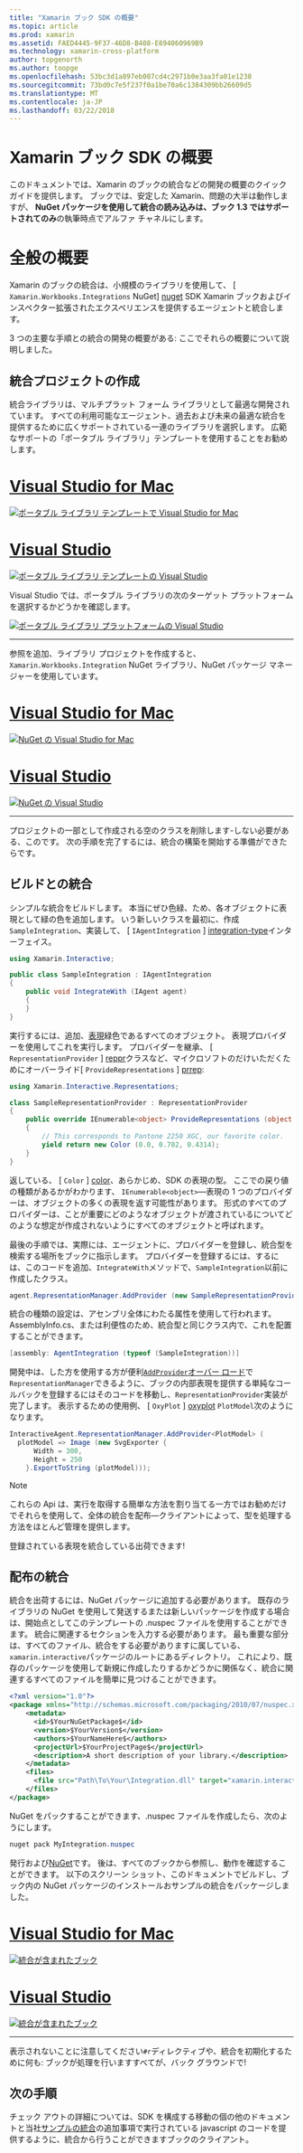 ```yaml
---
title: "Xamarin ブック SDK の概要"
ms.topic: article
ms.prod: xamarin
ms.assetid: FAED4445-9F37-46D8-B408-E694060969B9
ms.technology: xamarin-cross-platform
author: topgenorth
ms.author: toopge
ms.openlocfilehash: 53bc3d1a897eb007cd4c2971b0e3aa3fa01e1238
ms.sourcegitcommit: 73bd0c7e5f237f0a1be70a6c1384309bb26609d5
ms.translationtype: MT
ms.contentlocale: ja-JP
ms.lasthandoff: 03/22/2018
---
```

# <a name="getting-started-with-the-xamarin-workbooks-sdk"></a>Xamarin ブック SDK の概要

このドキュメントでは、Xamarin のブックの統合などの開発の概要のクイック ガイドを提供します。 ブックでは、安定した Xamarin、問題の大半は動作しますが、 **NuGet パッケージを使用して統合の読み込みは、ブック 1.3 ではサポートされてのみ**の執筆時点でアルファ チャネルにします。

# <a name="general-overview"></a>全般の概要

Xamarin のブックの統合は、小規模のライブラリを使用して、 [ `Xamarin.Workbooks.Integrations` NuGet] [ nuget] SDK Xamarin ブックおよびインスペクター拡張されたエクスペリエンスを提供するエージェントと統合します。

3 つの主要な手順との統合の開発の概要がある: ここでそれらの概要について説明しました。

## <a name="creating-the-integration-project"></a>統合プロジェクトの作成

統合ライブラリは、マルチプラット フォーム ライブラリとして最適な開発されています。 すべての利用可能なエージェント、過去および未来の最適な統合を提供するために広くサポートされている一連のライブラリを選択します。 広範なサポートの「ポータブル ライブラリ」テンプレートを使用することをお勧めします。

# <a name="visual-studio-for-mactabvsmac"></a>[Visual Studio for Mac](#tab/vsmac)

[![ポータブル ライブラリ テンプレートで Visual Studio for Mac](images/xamarin-studio-pcl.png)](images/xamarin-studio-pcl.png#lightbox)

# <a name="visual-studiotabvswin"></a>[Visual Studio](#tab/vswin)

[![ポータブル ライブラリ テンプレートの Visual Studio](images/visual-studio-pcl.png)](images/visual-studio-pcl.png#lightbox)

Visual Studio では、ポータブル ライブラリの次のターゲット プラットフォームを選択するかどうかを確認します。

[![ポータブル ライブラリ プラットフォームの Visual Studio](images/visual-studio-pcl-platforms.png)](images/visual-studio-pcl-platforms.png#lightbox)

-----

参照を追加、ライブラリ プロジェクトを作成すると、 `Xamarin.Workbooks.Integration` NuGet ライブラリ、NuGet パッケージ マネージャーを使用しています。

# <a name="visual-studio-for-mactabvsmac"></a>[Visual Studio for Mac](#tab/vsmac)

[![NuGet の Visual Studio for Mac](images/xamarin-studio-nuget.png)](images/xamarin-studio-nuget.png#lightbox)

# <a name="visual-studiotabvswin"></a>[Visual Studio](#tab/vswin)

[![NuGet の Visual Studio](images/visual-studio-nuget.png)](images/visual-studio-nuget.png#lightbox)

-----

プロジェクトの一部として作成される空のクラスを削除します-しない必要がある、このです。 次の手順を完了するには、統合の構築を開始する準備ができたらです。

## <a name="building-an-integration"></a>ビルドとの統合

シンプルな統合をビルドします。 本当にぜひ色緑、ため、各オブジェクトに表現として緑の色を追加します。 いう新しいクラスを最初に、作成`SampleIntegration`、実装して、 [ `IAgentIntegration` ] [ integration-type]インターフェイス。

```csharp
using Xamarin.Interactive;

public class SampleIntegration : IAgentIntegration
{
    public void IntegrateWith (IAgent agent)
    {
    }
}
```

実行するには、追加、[表現](~/tools/workbooks/sdk/representations.md)緑色であるすべてのオブジェクト。 表現プロバイダーを使用してこれを実行します。 プロバイダーを継承、 [ `RepresentationProvider` ] [ reppr]クラスなど、マイクロソフトのだけいただくためにオーバーライド[ `ProvideRepresentations` ] [ prrep]:

```csharp
using Xamarin.Interactive.Representations;

class SampleRepresentationProvider : RepresentationProvider
{
    public override IEnumerable<object> ProvideRepresentations (object obj)
    {
        // This corresponds to Pantone 2250 XGC, our favorite color.
        yield return new Color (0.0, 0.702, 0.4314);
    }
}
```

返している、 [ `Color` ] [ color]、あらかじめ、SDK の表現の型。
ここでの戻り値の種類があるかがわかります、 `IEnumerable<object>`&mdash;表現の 1 つのプロバイダーは、オブジェクトの多くの表現を返す可能性があります。 形式のすべてのプロバイダーは、ことが重要にどのようなオブジェクトが渡されているについてどのような想定が作成されないようにすべてのオブジェクトと呼ばれます。

最後の手順では、実際には、エージェントに、プロバイダーを登録し、統合型を検索する場所をブックに指示します。 プロバイダーを登録するには、するには、このコードを追加、`IntegrateWith`メソッドで、`SampleIntegration`以前に作成したクラス。

```csharp
agent.RepresentationManager.AddProvider (new SampleRepresentationProvider ());
```

統合の種類の設定は、アセンブリ全体にわたる属性を使用して行われます。 AssemblyInfo.cs、または利便性のため、統合型と同じクラス内で、これを配置することができます。

```csharp
[assembly: AgentIntegration (typeof (SampleIntegration))]
````

開発中は、した方を使用する方が便利[`AddProvider`オーバー ロード][ addprovider]で`RepresentationManager`できるように、ブックの内部表現を提供する単純なコールバックを登録するにはそのコードを移動し、`RepresentationProvider`実装が完了します。 表示するための使用例、 [ `OxyPlot` ] [ oxyplot] `PlotModel`次のようになります。

```csharp
InteractiveAgent.RepresentationManager.AddProvider<PlotModel> (
  plotModel => Image (new SvgExporter {
      Width = 300,
      Height = 250
    }.ExportToString (plotModel)));
```

> [!NOTE]
> これらの Api は、実行を取得する簡単な方法を割り当てる一方ではお勧めだけでそれらを使用して、全体の統合を配布&mdash;クライアントによって、型を処理する方法をほとんど管理を提供します。

登録されている表現を統合している出荷できます!

## <a name="shipping-your-integration"></a>配布の統合

統合を出荷するには、NuGet パッケージに追加する必要があります。
既存のライブラリの NuGet を使用して発送するまたは新しいパッケージを作成する場合は、開始点としてこのテンプレートの .nuspec ファイルを使用することができます。
統合に関連するセクションを入力する必要があります。 最も重要な部分は、すべてのファイル、統合をする必要がありますに属している、`xamarin.interactive`パッケージのルートにあるディレクトリ。 これにより、既存のパッケージを使用して新規に作成したりするかどうかに関係なく、統合に関連するすべてのファイルを簡単に見つけることができます。

```xml
<?xml version="1.0"?>
<package xmlns="http://schemas.microsoft.com/packaging/2010/07/nuspec.xsd">
    <metadata>
      <id>$YourNuGetPackage$</id>
      <version>$YourVersion$</version>
      <authors>$YourNameHere$</authors>
      <projectUrl>$YourProjectPage$</projectUrl>
      <description>A short description of your library.</description>
    </metadata>
    <files>
      <file src="Path\To\Your\Integration.dll" target="xamarin.interactive" />
    </files>
</package>
```

NuGet をパックすることができます、.nuspec ファイルを作成したら、次のようにします。

```csharp
nuget pack MyIntegration.nuspec
```

発行および[NuGet][nugetorg]です。 後は、すべてのブックから参照し、動作を確認することができます。 以下のスクリーン ショット、このドキュメントでビルドし、ブック内の NuGet パッケージのインストールおサンプルの統合をパッケージしました。

# <a name="visual-studio-for-mactabvsmac"></a>[Visual Studio for Mac](#tab/vsmac)

[![統合が含まれたブック](images/mac-workbooks-integrated.png)](images/mac-workbooks-integrated.png#lightbox)

# <a name="visual-studiotabvswin"></a>[Visual Studio](#tab/vswin)

[![統合が含まれたブック](images/windows-workbooks-integrated.png)](images/windows-workbooks-integrated.png#lightbox)

-----

表示されないことに注意してください`#r`ディレクティブや、統合を初期化するために何も: ブックが処理を行いますすべてが、バック グラウンドで!

## <a name="next-steps"></a>次の手順

チェック アウトの詳細については、SDK を構成する移動の個の他のドキュメントと当社[サンプルの統合](~/tools/workbooks/samples/index.md)の追加事項で実行されている javascript のコードを提供するように、統合から行うことができますブックのクライアント。

[integration-type]: https://developer.xamarin.com/api/type/Xamarin.Interactive.IAgentIntegration/
[repman-api]: https://developer.xamarin.com/api/type/Xamarin.Interactive.Representations.IRepresentationManager/
[color]: https://developer.xamarin.com/api/type/Xamarin.Interactive.Representations.Color/
[xir]: https://developer.xamarin.com/api/namespace/Xamarin.Interactive.Representations/
[reppr]: https://developer.xamarin.com/api/type/Xamarin.Interactive.Representations.RepresentationProvider/
[prrep]: https://developer.xamarin.com/api/member/Xamarin.Interactive.Representations.RepresentationProvider.ProvideRepresentations/p/System.Object/
[nugetorg]: https://nuget.org
[nuget]: https://nuget.org/packages/Xamarin.Workbooks.Integration
[addprovider]: https://developer.xamarin.com/api/member/Xamarin.Interactive.Representations.IRepresentationManager.AddProvider/
[oxyplot]: http://www.oxyplot.org/
